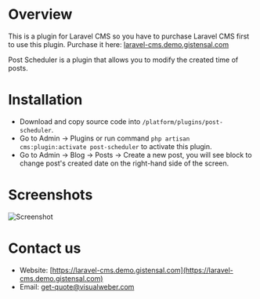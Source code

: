 # Overview
This is a plugin for Laravel CMS so you have to purchase Laravel CMS first to use this plugin. 
Purchase it here: [laravel-cms.demo.gistensal.com](https://mailto:get-quote@visualweber.co)

Post Scheduler is a plugin that allows you to modify the created time of posts.

# Installation
- Download and copy source code into `/platform/plugins/post-scheduler`.
- Go to Admin -> Plugins or run command `php artisan cms:plugin:activate post-scheduler` to activate this plugin.
- Go to Admin -> Blog -> Posts -> Create a new post, you will see block to change post's created date on the right-hand side of the screen.

# Screenshots

![Screenshot](https://raw.githubusercontent.com/vswb/post-scheduler/master/public/images/screenshot.png)

# Contact us
- Website: [https://laravel-cms.demo.gistensal.com](https://laravel-cms.demo.gistensal.com)
- Email: [get-quote@visualweber.com](mailto:get-quote@visualweber.com)
